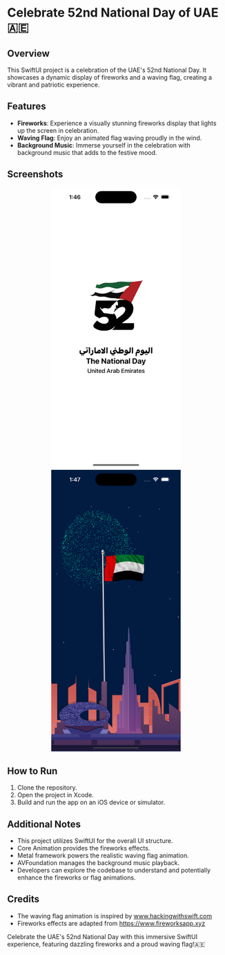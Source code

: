 # Celebrate 52nd National Day of UAE 🇦🇪

## Overview
This SwiftUI project is a celebration of the UAE's 52nd National Day. It showcases a dynamic display of fireworks and a waving flag, creating a vibrant and patriotic experience.

## Features
- **Fireworks**: Experience a visually stunning fireworks display that lights up the screen in celebration.
- **Waving Flag**: Enjoy an animated flag waving proudly in the wind.
- **Background Music**: Immerse yourself in the celebration with background music that adds to the festive mood.

## Screenshots
<p align="center">
  <img src="https://github.com/MushfiqHumayoon/UAEDay/blob/main/Screens/Screen0.png" alt="App Screenshot" width="300">
  <img src="https://github.com/MushfiqHumayoon/UAEDay/blob/main/Screens/Screen2.png" alt="App Screenshot" width="300">
</p>

## How to Run
1. Clone the repository.
2. Open the project in Xcode.
3. Build and run the app on an iOS device or simulator.

## Additional Notes
- This project utilizes SwiftUI for the overall UI structure.
- Core Animation provides the fireworks effects.
- Metal framework powers the realistic waving flag animation.
- AVFoundation manages the background music playback.
- Developers can explore the codebase to understand and potentially enhance the fireworks or flag animations.

## Credits
- The waving flag animation is inspired by www.hackingwithswift.com
- Fireworks effects are adapted from https://www.fireworksapp.xyz

Celebrate the UAE's 52nd National Day with this immersive SwiftUI experience, featuring dazzling fireworks and a proud waving flag!🇦🇪
